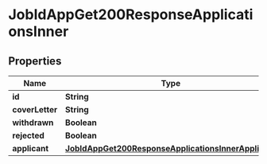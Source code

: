 

# JobIdAppGet200ResponseApplicationsInner


## Properties

| Name | Type | Description | Notes |
|------------ | ------------- | ------------- | -------------|
|**id** | **String** |  |  [optional] |
|**coverLetter** | **String** |  |  [optional] |
|**withdrawn** | **Boolean** |  |  [optional] |
|**rejected** | **Boolean** |  |  [optional] |
|**applicant** | [**JobIdAppGet200ResponseApplicationsInnerApplicant**](JobIdAppGet200ResponseApplicationsInnerApplicant.md) |  |  [optional] |



